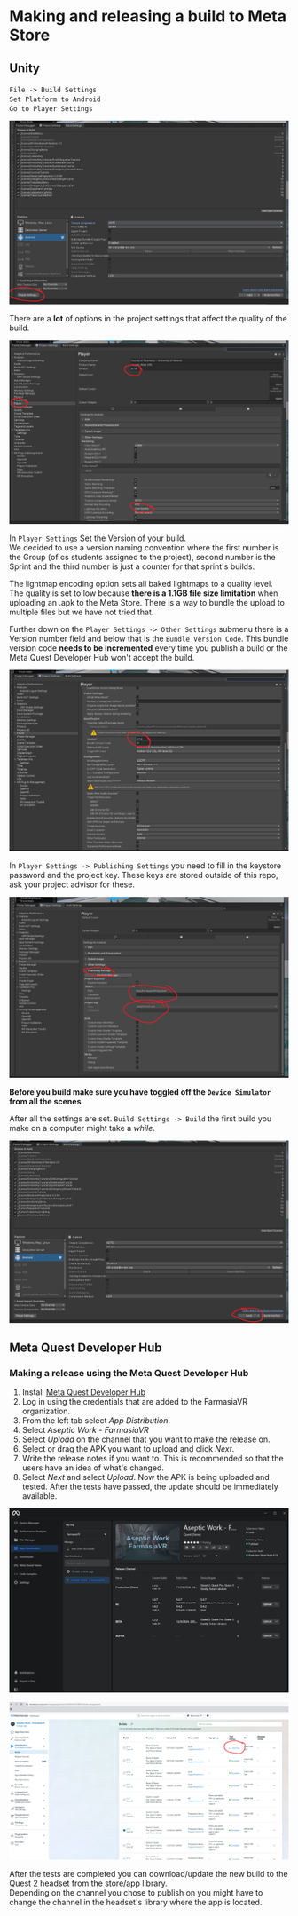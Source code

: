 # Making and releasing a build to Meta Store

## Unity

`File -> Build Settings`\
`Set Platform to Android`\
`Go to Player Settings`

![img1](https://github.com/FarmasiaVR/farmasia-vr/blob/dev/Docs/img/build1.png)

There are a **lot** of options in the project settings that affect the quality of the build.

![img2](https://github.com/FarmasiaVR/farmasia-vr/blob/dev/Docs/img/build2.png)

In `Player Settings` Set the Version of your build.\
We decided to use a version naming convention where the first number is the Group (of cs students assigned to the project), second number is the Sprint and the third number is just a counter for that sprint's builds.

The lightmap encoding option sets all baked lightmaps to a quality level. The quality is set to low because **there is a 1.1GB file size limitation** when uploading an .apk to the Meta Store. There is a way to bundle the upload to multiple files but we have not tried that.

Further down on the `Player Settings -> Other Settings` submenu there is a Version number field and below that is the `Bundle Version Code`. This bundle version code **needs to be incremented** every time you publish a build or the Meta Quest Developer Hub won't accept the build.

![img3](https://github.com/FarmasiaVR/farmasia-vr/blob/dev/Docs/img/build3.png)

In `Player Settings -> Publishing Settings` you need to fill in the keystore password and the project key. These keys are stored outside of this repo, ask your project advisor for these.

![img4](https://github.com/FarmasiaVR/farmasia-vr/blob/dev/Docs/img/build4.png)

**Before you build make sure you have toggled off the `Device Simulator` from all the scenes** 

After all the settings are set. `Build Settings -> Build` the first build you make on a computer might take a *while*.

![img5](https://github.com/FarmasiaVR/farmasia-vr/blob/dev/Docs/img/build5.png)

## Meta Quest Developer Hub

### Making a release using the Meta Quest Developer Hub
1. Install [Meta Quest Developer Hub](https://developer.oculus.com/meta-quest-developer-hub)
2. Log in using the credentials that are added to the FarmasiaVR organization.
3. From the left tab select *App Distribution*.
4. Select *Aseptic Work - FarmasiaVR*
5. Select *Upload* on the channel that you want to make the release on.
6. Select or drag the APK you want to upload and click *Next*.
7. Write the release notes if you want to. This is recommended so that the users have an idea of what's changed.
8. Select *Next* and select *Upload*.
Now the APK is being uploaded and tested. After the tests have passed, the update should be immediately available.

![img6](https://github.com/FarmasiaVR/farmasia-vr/blob/dev/Docs/img/devhub1.png)

![img7](https://github.com/FarmasiaVR/farmasia-vr/blob/dev/Docs/img/devoculus1.png)

After the tests are completed you can download/update the new build to the Quest 2 headset from the store/app library.\
Depending on the channel you chose to publish on you might have to change the channel in the headset's library where the app is located.
